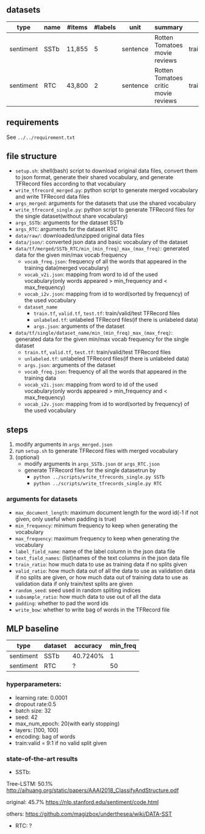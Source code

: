 ## datasets

type|name|#items|#labels|unit|summary|split|unlabeled
---|---|---|---|---|---|---|---
sentiment|SSTb|11,855|5|sentence|Rotten Tomatoes movie reviews|train:valid:test=8544:1101:2210|none
sentiment|RTC|43,800|2|sentence|Rotten Tomatoes critic movie reviews|train:test=43,600,2000|none

## requirements

See `../../requirement.txt`

## file structure
- `setup.sh`: shell(bash) script to download original data files, convert them to json format, generate their shared vocabulary, and generate TFRecord files according to that vocabulary
- `write_tfrecord_merged.py`: python script to generate merged vocabulary and write TFRecord data files
- `args_merged`: arguments for the datasets that use the shared vocabulary
- `write_tfrecord_single.py`: python script to generate TFRecord files for the single dataset(without share vocabulary)
- `args_SSTb`: arguments for the dataset SSTb
- `args_RTC`: arguments for the dataset RTC
- `data/raw/`: downloaded/unzipped original data files
- `data/json/`: converted json data and basic vocabulary of the dataset
- `data/tf/merged/SSTb_RTC/min_(min_freq)_max_(max_freq)`: generated data for the given min/max vocab frequency
    - `vocab_freq.json`: frequency of all the words that appeared in the training data(merged vocabulary)
    - `vocab_v2i.json`: mapping from word to id of the used vocabulary(only words appeared > min_frequency and < max_frequency)
    - `vocab_i2v.json`: mapping from id to word(sorted by frequency) of the used vocabulary
    - `dataset_name`
        - `train.tf`, `valid.tf`, `test.tf`: train/valid/test TFRecord files
        - `unlabeled.tf`: unlabeled TFRecord files(if there is unlabeled data)
        - `args.json`: arguments of the dataset
- `data/tf/single/dataset_name/min_(min_freq)_max_(max_freq)`: generated data for the given min/max vocab frequency for the single dataset
    - `train.tf`, `valid.tf`, `test.tf`: train/valid/test TFRecord files
    - `unlabeled.tf`: unlabeled TFRecord files(if there is unlabeled data)
    - `args.json`: arguments of the dataset
    - `vocab_freq.json`: frequency of all the words that appeared in the training data
    - `vocab_v2i.json`: mapping from word to id of the used vocabulary(only words appeared > min_frequency and < max_frequency)
    - `vocab_i2v.json`: mapping from id to word(sorted by frequency) of the used vocabulary


## steps

1. modify arguments in `args_merged.json`
2. run `setup.sh` to generate TFRecord files with merged vocabulary
3. (optional)
    - modify arguments in `args_SSTb.json` or `args_RTC.json`
    - generate TFRecord files for the single datasetrun by
        - `python ../scripts/write_tfrecords_single.py SSTb`
        - `python ../scripts/write_tfrecords_single.py RTC`

### arguments for datasets
- `max_document_length`: maximum document length for the word id(-1 if not given, only useful when padding is true)
- `min_frequency`: minimum frequency to keep when generating the vocabulary
- `max_frequency`: maximum frequency to keep when generating the vocabulary
- `label_field_name`: name of the label column in the json data file
- `text_field_names`: (list)names of the text columns in the json data file
- `train_ratio`: how much data to use as training data if no splits given
- `valid_ratio`: how much data out of all the data to use as validation data if no splits are given, or how much data out of training data to use as validation data if only train/test splits are given
- `random_seed`: seed used in random spliting indices
- `subsample_ratio`: how much data to use out of all the data
- `padding`: whether to pad the word ids
- `write_bow`: whether to write bag of words in the TFRecord file


## MLP baseline
type|dataset|accuracy|min_freq
---|---|---|---
sentiment|SSTb|40.7240%|1
sentiment|RTC|?|50

### hyperparameters:
- learning rate: 0.0001
- dropout rate:0.5
- batch size: 32
- seed: 42
- max_num_epoch: 20(with early stopping)
- layers: [100, 100]
- encoding: bag of words
- train:valid = 9:1 if no valid split given

### state-of-the-art results

- SSTb:

Tree-LSTM: 50.1%
http://aihuang.org/static/papers/AAAI2018_ClassifyAndStructure.pdf

original: 45.7%
https://nlp.stanford.edu/sentiment/code.html

others:
https://github.com/magizbox/underthesea/wiki/DATA-SST

- RTC:
?
